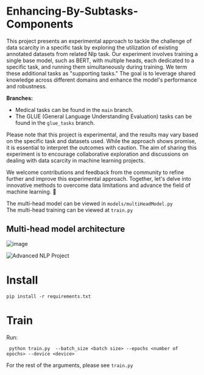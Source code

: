 # Enhancing-By-Subtasks-Components

This project presents an experimental approach to tackle the challenge of data scarcity in a specific task by exploring the utilization of existing annotated datasets from related Nlp task. Our experiment involves training a single base model, such as BERT, with multiple heads, each dedicated to a specific task, and running them simultaneously during training. We term these additional tasks as "supporting tasks." The goal is to leverage shared knowledge across different domains and enhance the model's performance and robustness.

**Branches:**
- Medical tasks can be found in the `main` branch.
- The GLUE (General Language Understanding Evaluation) tasks can be found in the `glue_tasks` branch.

Please note that this project is experimental, and the results may vary based on the specific task and datasets used. While the approach shows promise, it is essential to interpret the outcomes with caution. The aim of sharing this experiment is to encourage collaborative exploration and discussions on dealing with data scarcity in machine learning projects.

We welcome contributions and feedback from the community to refine further and improve this experimental approach. Together, let's delve into innovative methods to overcome data limitations and advance the field of machine learning. 🌟

The multi-head model can be viewed in ```models/multiHeadModel.py```<br/>  The multi-head training can be viewed at ```train.py```

## Multi-head model architecture 
![image](https://github.com/NivAm12/Enhancing-By-Subtasks-Components/assets/49129250/00e70a4c-00de-416b-be88-3fce760f3230)

![Advanced NLP Project](https://github.com/NivAm12/Enhancing-By-Subtasks-Components/assets/68702877/d672ae7a-e7ee-4443-88d7-3b8481e225ad)


# Install
``` pip install -r requirements.txt ```

# Train
Run:

``` python train.py  --batch_size <batch size> --epochs <number of epochs> --device <device>```<br/>

For the rest of the arguments, please see ```train.py```

